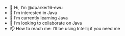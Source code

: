- 👋 Hi, I’m @dparker16-ewu
- 👀 I’m interested in Java
- 🌱 I’m currently learning Java
- 💞️ I’m looking to collaborate on Java
- 📫 How to reach me: I'll be using Intellij if you need me

<!---
dparker16-ewu/dparker16-ewu is a ✨ special ✨ repository because its `README.md` (this file) appears on your GitHub profile.
You can click the Preview link to take a look at your changes.
--->
